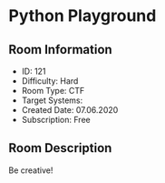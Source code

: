 ﻿# Python Playground

## Room Information
- ID: 121
- Difficulty: Hard
- Room Type: CTF
- Target Systems: 
- Created Date: 07.06.2020
- Subscription: Free

## Room Description
Be creative!
